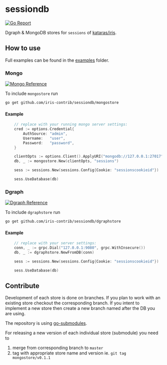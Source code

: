 # sessiondb

[![Go Report](https://goreportcard.com/badge/github.com/iris-contrib/sessiondb)](https://goreportcard.com/report/github.com/iris-contrib/sessiondb)

Dgraph &amp; MongoDB stores for `sessions` of [kataras/iris](https://github.com/kataras/go-sessions).

## How to use

Full examples can be found in the [examples](https://github.com/iris-contrib/sessiondb/tree/main/examples) folder.

### Mongo

[![Mongo Reference](https://pkg.go.dev/badge/github.com/iris-contrib/sessiondb/mongostore.svg)](https://pkg.go.dev/github.com/iris-contrib/sessiondb/mongostore) 

To include `mongostore` run 
```sh
go get github.com/iris-contrib/sessiondb/mongostore
```

#### Example

```go
	// replace with your running mongo server settings:
	cred := options.Credential{
		AuthSource: "admin",
		Username:   "user",
		Password:   "password",
	}

	clientOpts := options.Client().ApplyURI("mongodb://127.0.0.1:27017").SetAuth(cred)
	db, _ := mongostore.New(clientOpts, "sessions")

	sess := sessions.New(sessions.Config{Cookie: "sessionscookieid"})

	sess.UseDatabase(db)
```

### Dgraph

[![Dgraph Reference](https://pkg.go.dev/badge/github.com/iris-contrib/sessiondb/dgraphstore.svg)](https://pkg.go.dev/github.com/iris-contrib/sessiondb/dgraphstore) 

To include `dgraphstore` run 
```sh
go get github.com/iris-contrib/sessiondb/dgraphstore
```

#### Example 

```go
	// replace with your server settings:
	conn, _ := grpc.Dial("127.0.0.1:9080", grpc.WithInsecure())
	db, _ := dgraphstore.NewFromDB(conn)

	sess := sessions.New(sessions.Config{Cookie: "sessionscookieid"})

	sess.UseDatabase(db)
```

## Contribute 

Development of each store is done on branches. If you plan to work with an existing store checkout the corresponding branch. If you intent to implement a new store then create a new branch named after the DB you are using.

The repository is using [go-submodules](https://github.com/go-modules-by-example/index/tree/master/009_submodules). 

For releasing a new version of each individual store (submodule) you need to 
1. merge from corresponding branch to `master`
2. tag with appropriate store name and version ie. `git tag mongostore/v0.1.1`